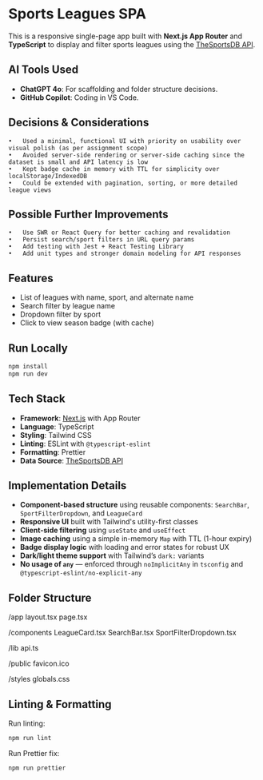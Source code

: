 # Sports Leagues SPA

This is a responsive single-page app built with **Next.js App Router** and **TypeScript** to display and filter sports leagues using the [TheSportsDB API](https://www.thesportsdb.com/api.php).

## AI Tools Used

- **ChatGPT 4o**: For scaffolding and folder structure decisions.
- **GitHub Copilot**: Coding in VS Code. 

## Decisions & Considerations

	•	Used a minimal, functional UI with priority on usability over visual polish (as per assignment scope)
	•	Avoided server-side rendering or server-side caching since the dataset is small and API latency is low
	•	Kept badge cache in memory with TTL for simplicity over localStorage/IndexedDB
	•	Could be extended with pagination, sorting, or more detailed league views

## Possible Further Improvements

	•	Use SWR or React Query for better caching and revalidation
	•	Persist search/sport filters in URL query params
	•	Add testing with Jest + React Testing Library
	•	Add unit types and stronger domain modeling for API responses

## Features

- List of leagues with name, sport, and alternate name
- Search filter by league name
- Dropdown filter by sport
- Click to view season badge (with cache)

## Run Locally

```bash
npm install
npm run dev
```

## Tech Stack

- **Framework**: [Next.js](https://nextjs.org/) with App Router
- **Language**: TypeScript
- **Styling**: Tailwind CSS
- **Linting**: ESLint with `@typescript-eslint`
- **Formatting**: Prettier
- **Data Source**: [TheSportsDB API](https://www.thesportsdb.com/api.php)

## Implementation Details

- **Component-based structure** using reusable components: `SearchBar`, `SportFilterDropdown`, and `LeagueCard`
- **Responsive UI** built with Tailwind's utility-first classes
- **Client-side filtering** using `useState` and `useEffect`
- **Image caching** using a simple in-memory `Map` with TTL (1-hour expiry)
- **Badge display logic** with loading and error states for robust UX
- **Dark/light theme support** with Tailwind’s `dark:` variants
- **No usage of `any`** — enforced through `noImplicitAny` in `tsconfig` and `@typescript-eslint/no-explicit-any`

## Folder Structure

/app
layout.tsx
page.tsx

/components
LeagueCard.tsx
SearchBar.tsx
SportFilterDropdown.tsx

/lib
api.ts

/public
favicon.ico

/styles
globals.css

## Linting & Formatting

Run linting:

```bash
npm run lint
```

Run Prettier fix:

```bash
npm run prettier
```